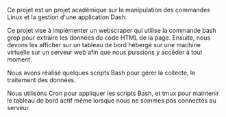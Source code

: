 Ce projet est un projet académique sur la manipulation des commandes Linux et la gestion d'une application Dash.

Ce projet vise à implémenter un webscraper qui utilise la commande bash grep pour extraire les données du code HTML de la page. Ensuite, nous devons les afficher sur un tableau de bord hébergé sur une machine virtuelle sur un serveur web afin que nous puissions y accéder à tout moment.

Nous avons réalisé quelques scripts Bash pour gérer la collecte, le traitement des données.

Nous utilisons Cron pour appliquer les scripts Bash, et tmux pour maintenir le tableau de bord actif même lorsque nous ne sommes pas connectés au serveur.
